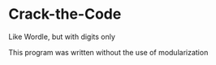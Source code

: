 # Crack-the-Code
Like Wordle, but with digits only

This program was written without the use of modularization


